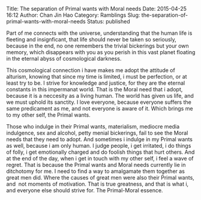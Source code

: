 Title: The separation of Primal wants with Moral needs
Date: 2015-04-25 16:12
Author: Chan Jin Hao
Category: Ramblings
Slug: the-separation-of-primal-wants-with-moral-needs
Status: published

Part of me connects with the universe, understanding that the human life is fleeting and insignficant, that life should never be taken so seriously, because in the end, no one remembers the trivial bickerings but your own memory, which disappears with you as you perish in this vast planet floating in the eternal abyss of cosmological darkness.

This cosmological connection i have makes me adopt the attitude of alturism, knowing that since my time is limited, i must be perfection, or at least try to be. I strive for knowledge and justice, for they are the eternal constants in this impermanat world. That is the Moral need that i adopt, because it is a neccesity as a living human. The world has given us life, and we must uphold its sanctity. I love everyone, because everyone suffers the same predicament as me, and not everyone is aware of it. Which brings me to my other self, the Primal wants.

Those who indulge in their Primal wants, materialism, mediocre media indulgence, sex and alcohol, petty menial bickerings, fail to see the Moral needs that they need to adopt. And sometimes i indulge in my Primal wants as well, because i am only human. I judge people, i get irritated, i do things of folly, i get emotionally charged and do foolish things that hurt others. And at the end of the day, when i get in touch with my other self, i feel a wave of regret. That is because the Primal wants and Moral needs currently lie in ditchotomy for me. I need to find a way to amalgamate them together as great men did. Where the causes of great men were also their Primal wants, and  not moments of motivation. That is true greatness, and that is what i, and everyone else should strive for. The Primal-Moral essence.
